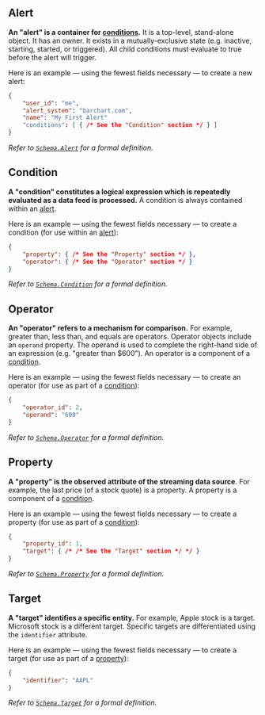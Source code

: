 ## Alert

**An "alert" is a container for [conditions](#Condition).** It is a top-level, stand-alone object. It has an owner. It exists in a mutually-exclusive state (e.g. inactive, starting, started, or triggered). All child conditions must evaluate to true before the alert will trigger.

Here is an example — using the fewest fields necessary — to create a new alert:

```json (psuedo)
{
	"user_id": "me",
	"alert_system": "barchart.com",
	"name": "My First Alert"
	"conditions": [ { /* See the "Condition" section */ } ]
}
```

_Refer to [```Schema.Alert```](/content/sdk/lib-data?id=schemaalert) for a formal definition._

## Condition

**A "condition" constitutes a logical expression which is repeatedly evaluated as a data feed is processed.** A condition is always contained within an [alert](#Alert).

Here is an example — using the fewest fields necessary — to create a condition (for use within an [alert](#Alert)):

```json (psuedo)
{
	"property": { /* See the "Property" section */ },
	"operator": { /* See the "Operator" section */ }
}
```

_Refer to [```Schema.Condition```](/content/sdk/lib-data?id=schemacondition) for a formal definition._

## Operator

**An "operator" refers to a mechanism for comparison.** For example, greater than, less than, and equals are operators. Operator objects include an ```operand``` property. The operand is used to complete the right-hand side of an expression (e.g. "greater than $600"). An operator is a component of a [condition](#Condition).

Here is an example — using the fewest fields necessary — to create an operator (for use as part of a [condition](#Condition)):

```json
{
	"operator_id": 2,
	"operand": "600"
}
```

_Refer to [```Schema.Operator```](/content/sdk/lib-data?id=schemaoperator) for a formal definition._

## Property

**A "property" is the observed attribute of the streaming data source**. For example, the last price (of a stock quote) is a property. A property is a component of a [condition](#Condition).

Here is an example — using the fewest fields necessary — to create a property (for use as part of a [condition](#Condition)):

```json (psuedo)
{
	"property_id": 1,
	"target": { /* /* See the "Target" section */ */ }
}
```

_Refer to [```Schema.Property```](/content/sdk/lib-data?id=schemaproperty) for a formal definition._

## Target

**A "target" identifies a specific entity.** For example, Apple stock is a target. Microsoft stock is a different target. Specific targets are differentiated using the ```identifier``` attribute.

Here is an example — using the fewest fields necessary — to create a target (for use as part of a [property](#Property)):

```json
{
	"identifier": "AAPL"
}
```

_Refer to [```Schema.Target```](/content/sdk/lib-data?id=schematarget) for a formal definition._